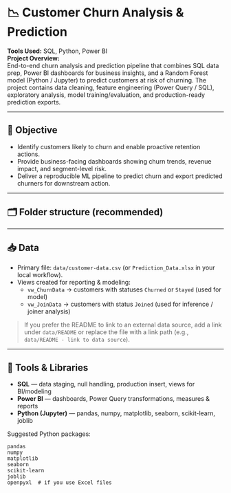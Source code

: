 # 📉 Customer Churn Analysis & Prediction

**Tools Used:** SQL, Python, Power BI  
**Project Overview:**  
End-to-end churn analysis and prediction pipeline that combines SQL data prep, Power BI dashboards for business insights, and a Random Forest model (Python / Jupyter) to predict customers at risk of churning. The project contains data cleaning, feature engineering (Power Query / SQL), exploratory analysis, model training/evaluation, and production-ready prediction exports.

---

## 🎯 Objective
- Identify customers likely to churn and enable proactive retention actions.
- Provide business-facing dashboards showing churn trends, revenue impact, and segment-level risk.
- Deliver a reproducible ML pipeline to predict churn and export predicted churners for downstream action.

---

## 🗂 Folder structure (recommended)


---

## 📥 Data
- Primary file: `data/customer-data.csv` (or `Prediction_Data.xlsx` in your local workflow).  
- Views created for reporting & modeling:
  - `vw_ChurnData` → customers with statuses `Churned` or `Stayed` (used for model)
  - `vw_JoinData` → customers with status `Joined` (used for inference / joiner analysis)

> If you prefer the README to link to an external data source, add a link under `data/README` or replace the file with a link path (e.g., `data/README - link to data source`).

---

## 🔧 Tools & Libraries
- **SQL** — data staging, null handling, production insert, views for BI/modeling  
- **Power BI** — dashboards, Power Query transformations, measures & reports  
- **Python (Jupyter)** — pandas, numpy, matplotlib, seaborn, scikit-learn, joblib

Suggested Python packages:
```text
pandas
numpy
matplotlib
seaborn
scikit-learn
joblib
openpyxl  # if you use Excel files
